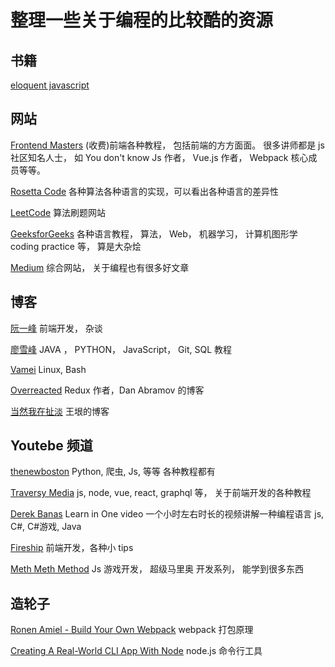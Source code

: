 # 整理一些关于编程的比较酷的资源

## 书籍

[eloquent javascript](http://eloquentjavascript.net/)

## 网站

[Frontend Masters](https://frontendmasters.com/)
(收费)前端各种教程， 包括前端的方方面面。 很多讲师都是 js 社区知名人士， 如 You don't know Js 作者， Vue.js 作者， Webpack 核心成员等等。

[Rosetta Code](http://rosettacode.org/wiki/Rosetta_Code)
各种算法各种语言的实现，可以看出各种语言的差异性

[LeetCode](https://leetcode-cn.com/)
算法刷题网站

[GeeksforGeeks](https://www.geeksforgeeks.org)
各种语言教程， 算法， Web， 机器学习， 计算机图形学 coding practice 等， 算是大杂烩

[Medium](https://medium.com/)
综合网站， 关于编程也有很多好文章

## 博客

[阮一峰](http://www.ruanyifeng.com/home.html)
前端开发， 杂谈

[廖雪峰](https://www.liaoxuefeng.com/)
JAVA ， PYTHON， JavaScript， Git, SQL 教程

[Vamei](https://www.cnblogs.com/vamei/)
Linux, Bash

[Overreacted](https://overreacted.io/)
Redux 作者，Dan Abramov 的博客

[当然我在扯淡](http://yinwang.org/)
王垠的博客

## Youtebe 频道

[thenewboston](https://www.youtube.com/channel/UCJbPGzawDH1njbqV-D5HqKw)
Python, 爬虫, Js, 等等 各种教程都有

[Traversy Media](https://www.youtube.com/channel/UC29ju8bIPH5as8OGnQzwJyA)
js, node, vue, react, graphql 等， 关于前端开发的各种教程

[Derek Banas](https://www.youtube.com/channel/UCwRXb5dUK4cvsHbx-rGzSgw)
Learn in One video 一个小时左右时长的视频讲解一种编程语言
js, C#, C#游戏, Java

[Fireship](https://www.youtube.com/channel/UCsBjURrPoezykLs9EqgamOA)
前端开发，各种小 tips

[Meth Meth Method](https://www.youtube.com/channel/UC8A0M0eDttdB11MHxX58vXQ)
Js 游戏开发， 超级马里奥 开发系列， 能学到很多东西

## 造轮子

[Ronen Amiel - Build Your Own Webpack](https://www.youtube.com/watch?v=Gc9-7PBqOC8)
webpack 打包原理

[Creating A Real-World CLI App With Node](https://timber.io/blog/creating-a-real-world-cli-app-with-node/)
node.js 命令行工具
